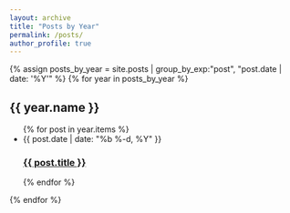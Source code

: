 ```yaml
---
layout: archive
title: "Posts by Year"
permalink: /posts/
author_profile: true
---
```


{% assign posts_by_year = site.posts | group_by_exp:"post", "post.date | date: '%Y'" %}
{% for year in posts_by_year %}
  <h2 id="{{ year.name | slugify }}" class="archive__subtitle">{{ year.name }}</h2>
  <ul class="posts">
    {% for post in year.items %}
      <li>
        <span class="post-meta">{{ post.date | date: "%b %-d, %Y" }}</span>
        <h3>
          <a class="post-link" href="{{ post.url }}">{{ post.title }}</a>
        </h3>
      </li>
    {% endfor %}
  </ul>
{% endfor %}
